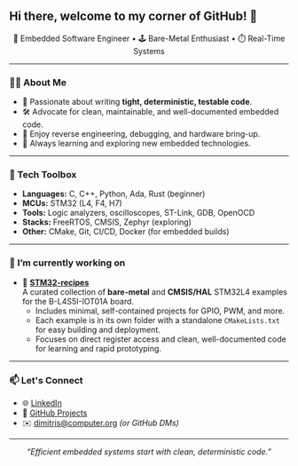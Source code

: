 ## Hi there, welcome to my corner of GitHub! 👋

<p align="center">
  🧠 Embedded Software Engineer • 🕹 Bare-Metal Enthusiast • ⏱ Real-Time Systems
</p>

---

### 👨‍💻 About Me

- 🔬 Passionate about writing **tight, deterministic, testable code**.
- 🛠️ Advocate for clean, maintainable, and well-documented embedded code.
- 🧩 Enjoy reverse engineering, debugging, and hardware bring-up.
- 🌱 Always learning and exploring new embedded technologies.

---

### 🧰 Tech Toolbox

- **Languages:** C, C++, Python, Ada, Rust (beginner)
- **MCUs:** STM32 (L4, F4, H7)
- **Tools:** Logic analyzers, oscilloscopes, ST-Link, GDB, OpenOCD
- **Stacks:** FreeRTOS, CMSIS, Zephyr (exploring)
- **Other:** CMake, Git, CI/CD, Docker (for embedded builds)

---

### 🔭 I’m currently working on

- 🔌 [**STM32-recipes**](https://github.com/dsavvari/stm32-recipes)  
  A curated collection of **bare-metal** and **CMSIS/HAL** STM32L4 examples for the B-L4S5I-IOT01A board.  
  - Includes minimal, self-contained projects for GPIO, PWM, and more.
  - Each example is in its own folder with a standalone `CMakeLists.txt` for easy building and deployment.
  - Focuses on direct register access and clean, well-documented code for learning and rapid prototyping.

---

### 📫 Let's Connect

- 🌐 [LinkedIn](https://www.linkedin.com/in/dsavvari)
- 🧰 [GitHub Projects](https://github.com/dsavvari?tab=repositories)
- ✉️ dimitris@computer.org *(or GitHub DMs)*

---

<p align="center">
  <i>“Efficient embedded systems start with clean, deterministic code.”</i>
</p>
